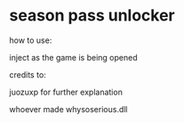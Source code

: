 # season pass unlocker

how to use:

  inject as the game is being opened
  
credits to:

  juozuxp for further explanation
  
  whoever made whysoserious.dll
